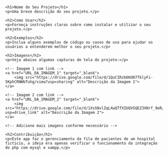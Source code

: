 <!DOCTYPE html>
<html lang="en">

<head>
    <meta charset="UTF-8">
    <meta name="viewport" content="width=device-width, initial-scale=1.0">
    <title>Nome do Seu Projeto</title>
</head>

<body>

    <h1>Nome do Seu Projeto</h1>
    <p>Uma breve descrição do seu projeto.</p>

    <h2>Como Usar</h2>
    <p>Forneça instruções claras sobre como instalar e utilizar o seu projeto.</p>

    <h2>Exemplos</h2>
    <p>Inclua alguns exemplos de código ou casos de uso para ajudar os usuários a entenderem melhor o seu projeto.</p>

    <h2>Imagens</h2>
    <p>Veja abaixo algumas capturas de tela do projeto:</p>

    <!-- Imagem 1 com link -->
    <a href="URL_DA_IMAGEM_1" target="_blank">
        <img src="https://drive.google.com/file/d/1QuCIRzb6KO07TklyFi-5KphCRNWbTuhg/view?usp=sharing" alt="Descrição da Imagem 1">
    </a>

    <!-- Imagem 2 com link -->
    <a href="URL_DA_IMAGEM_2" target="_blank">
        <img src="https://drive.google.com/file/d/1XsSNxlZqLXwQTfXIUQVSQEZ3XNrf_9eR/view?usp=drive_link" alt="Descrição da Imagem 2">
    </a>

    <!-- Adicione mais imagens conforme necessário -->

    <h2>Contribuição</h2>
    <p>Este app faz o gerenciamento da fila de pacientes de um hospital ficticio, a ideia era apenas verificar o funcionamento da integração do php com mysql e xampp.</p>




</body>

</html>

